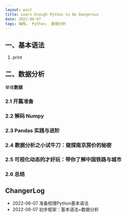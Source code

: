 ```yaml
---
layout: post
title: Learn Enough Python to Be Dangerous  
date: 2022-06-07 
tags: 编程， Python， 数据分析
---  
```


##  一、基本语法  

1. print 


##   二、数据分析  

单维**数据**

###  2.1 开篇准备  




###  2.2 解码 Numpy  




###  2.3  Pandas 实践与进阶  




###  2.4  数据分析之小试牛刀：窥探南京房价的秘密  




###  2.5  可视化动态的才好玩：带你了解中国铁路与城市  




###  2.6  总结




## ChangerLog 

- 2022-06-07 准备梳理Python基本语法  
- 2022-06-07 初步框架：基本语法+数据分析 